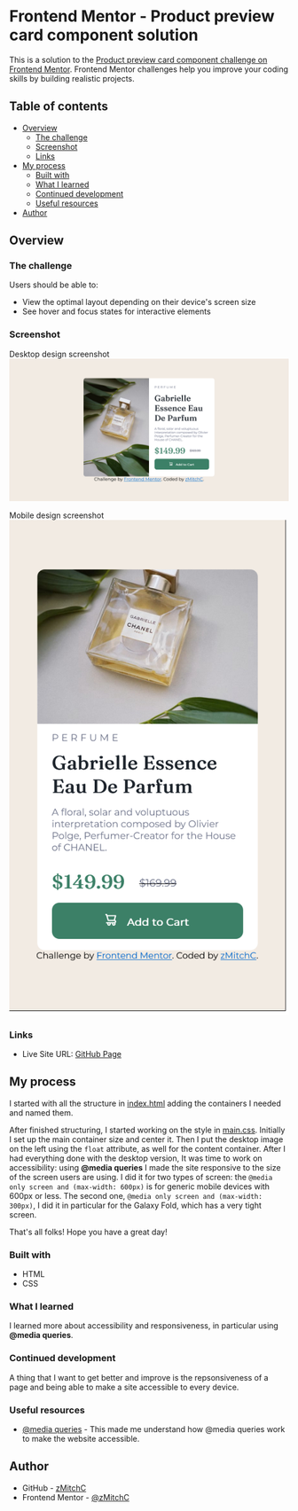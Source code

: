 # Frontend Mentor - Product preview card component solution

This is a solution to the [Product preview card component challenge on Frontend Mentor](https://www.frontendmentor.io/challenges/product-preview-card-component-GO7UmttRfa). Frontend Mentor challenges help you improve your coding skills by building realistic projects. 

## Table of contents

- [Overview](#overview)
  - [The challenge](#the-challenge)
  - [Screenshot](#screenshot)
  - [Links](#links)
- [My process](#my-process)
  - [Built with](#built-with)
  - [What I learned](#what-i-learned)
  - [Continued development](#continued-development)
  - [Useful resources](#useful-resources)
- [Author](#author)

## Overview

### The challenge

Users should be able to:

- View the optimal layout depending on their device's screen size
- See hover and focus states for interactive elements

### Screenshot

Desktop design screenshot<br>
![Desktop design screenshot](./screenshots/desktop.design_screenshot.png)

Mobile design screenshot<br>
![Mobile design screenshot](./screenshots/mobile.design_screenshot.png)

### Links

- Live Site URL: [GitHub Page](https://zmitchc.github.io/product-preview-card-component-main/)

## My process

I started with all the structure in [index.html](index.html) adding the containers I needed and named them.

After finished structuring, I started working on the style in [main.css](./public/stylesheet/main.css). Initially I set up the main container size and center it. Then I put the desktop image on the left using the `float` attribute, as well for the content container. After I had everything done with the desktop version, It was time to work on accessibility: using **@media queries** I made the site responsive to the size of the screen users are using. I did it for two types of screen: the `@media only screen and (max-width: 600px)` is for generic mobile devices with 600px or less. The second one, `@media only screen and (max-width: 300px)`, I did it in particular for the Galaxy Fold, which has a very tight screen.

That's all folks! Hope you have a great day!

### Built with

- HTML
- CSS

### What I learned

I learned more about accessibility and responsiveness, in particular using **@media queries**.

### Continued development

A thing that I want to get better and improve is the repsonsiveness of a page and being able to make a site accessible to every device.


### Useful resources

- [@media queries](https://www.w3schools.com/cssref/css3_pr_mediaquery.php) - This made me understand how @media queries work to make the website accessible.

## Author

- GitHub - [zMitchC](https://github.com/zMitchC)
- Frontend Mentor - [@zMitchC](https://www.frontendmentor.io/profile/yourusername)

